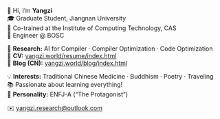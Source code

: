 👋 Hi, I’m **Yangzi**  
🎓 Graduate Student, Jiangnan University  
🤝 Co-trained at the Institute of Computing Technology, CAS  
🏢 Engineer @ BOSC  

🔬 **Research:** AI for Compiler · Compiler Optimization · Code Optimization  
📄 **CV:** [yangzi.world/resume/index.html](https://yangzi.world/resume/index.html)  
📝 **Blog (CN):** [yangzi.world/blog/index.html](https://yangzi.world/blog/index.html)  

💡 **Interests:** Traditional Chinese Medicine · Buddhism · Poetry · Traveling  
📚 Passionate about learning everything!  
🧠 **Personality:** ENFJ-A (“The Protagonist”)  

✉️ yangzi.research@outlook.com  
